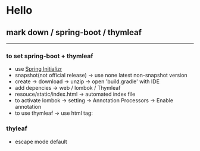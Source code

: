 

# Hello 
## mark down / spring-boot / thymleaf 

---

### to set spring-boot + thymleaf
 - use [Spring Initializr](start.spring.io)
 - snapshot(not official release) -> use none latest non-snapshot version
 - create -> download -> unzip -> open 'build.gradle' with IDE
 - add depencies -> web / lombok / Thymleaf
 - resouce/static/index.html -> automated index file
 - to activate lombok -> setting -> Annotation Processors -> Enable annotation
 - to use thymleaf -> use html tag: <html xmlns:th="http://www.thymeleaf.org">

### thyleaf
 - escape mode default
